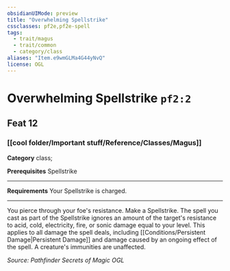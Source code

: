 ```yaml
---
obsidianUIMode: preview
title: "Overwhelming Spellstrike"
cssclasses: pf2e,pf2e-spell
tags:
  - trait/magus
  - trait/common
  - category/class
aliases: "Item.e9wmGLMa4G44yNvQ"
license: OGL
---
```

# Overwhelming Spellstrike `pf2:2`
## Feat 12
### [[cool folder/Important stuff/Reference/Classes/Magus]]

**Category** class; 



**Prerequisites** Spellstrike
* * *
**Requirements** Your Spellstrike is charged.

* * *

You pierce through your foe's resistance. Make a Spellstrike. The spell you cast as part of the Spellstrike ignores an amount of the target's resistance to acid, cold, electricity, fire, or sonic damage equal to your level. This applies to all damage the spell deals, including [[Conditions/Persistent Damage|Persistent Damage]] and damage caused by an ongoing effect of the spell. A creature's immunities are unaffected.

*Source: Pathfinder Secrets of Magic*
*OGL*